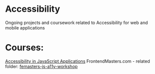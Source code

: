 # Accessibility
Ongoing projects and coursework related to Accessibility for web and mobile applications


# Courses:
[Accessibility in JavaScript Applications](https://frontendmasters.com/courses/javascript-accessibility/) FrontendMasters.com - related folder: [femasters-js-a11y-workshop](https://github.com/ZakBrinlee/Accessibility/tree/master/femasters-js-a11y-workshop)

